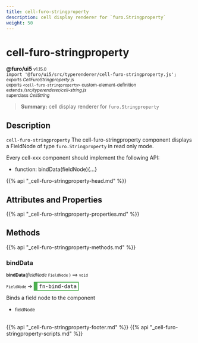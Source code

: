 ```yaml
---
title: cell-furo-stringproperty
description: cell display renderer for `furo.Stringproperty`
weight: 50
---
```


# cell-furo-stringproperty
**@furo/ui5** <small>v1.15.0</small>
<br>`import '@furo/ui5/src/typerenderer/cell-furo-stringproperty.js';`<small>
<br>exports *CellFuroStringproperty* js
<br>exports `<cell-furo-stringproperty>` custom-element-definition
<br>extends */src/typerenderer/cell-string.js*
<br>superclass *CellString*</small>

> **Summary:** cell display renderer for `furo.Stringproperty`

## Description

`cell-furo-stringproperty`
The cell-furo-stringproperty component displays a FieldNode of type `furo.Stringproperty` in read only mode.

Every cell-xxx component should implement the following API:
- function: bindData(fieldNode){...}

{{% api "_cell-furo-stringproperty-head.md" %}}

## Attributes and Properties
{{% api "_cell-furo-stringproperty-properties.md" %}}




## Methods
{{% api "_cell-furo-stringproperty-methods.md" %}}


### **bindData**
<small>**bindData**(*fieldNode* `FieldNode` ) ⟹ `void`</small>

<small>`FieldNode` </small> →
<span  style="border-width:2px 2px 2px 10px; border-style: solid;border-color:  rgb(76, 175, 80);font-family:monospace; padding:2px 4px;">fn-bind-data</span>

Binds a field node to the component

- <small>fieldNode </small>
<br><br>




{{% api "_cell-furo-stringproperty-footer.md" %}}
{{% api "_cell-furo-stringproperty-scripts.md" %}}
